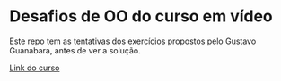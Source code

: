 # Desafios de OO do curso em vídeo

Este repo tem as tentativas dos exercícios propostos pelo Gustavo Guanabara, antes de ver a solução.

[Link do curso](https://www.youtube.com/playlist?list=PLHz_AreHm4dmGuLII3tsvryMMD7VgcT7x)
